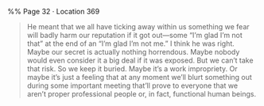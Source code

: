 %% Page 32 · Location 369 
> He meant that we all have ticking away within us something we fear will badly harm our reputation if it got out—some “I’m glad I’m not that” at the end of an “I’m glad I’m not me.” I think he was right. Maybe our secret is actually nothing horrendous. Maybe nobody would even consider it a big deal if it was exposed. But we can’t take that risk. So we keep it buried. Maybe it’s a work impropriety. Or maybe it’s just a feeling that at any moment we’ll blurt something out during some important meeting that’ll prove to everyone that we aren’t proper professional people or, in fact, functional human beings. 
